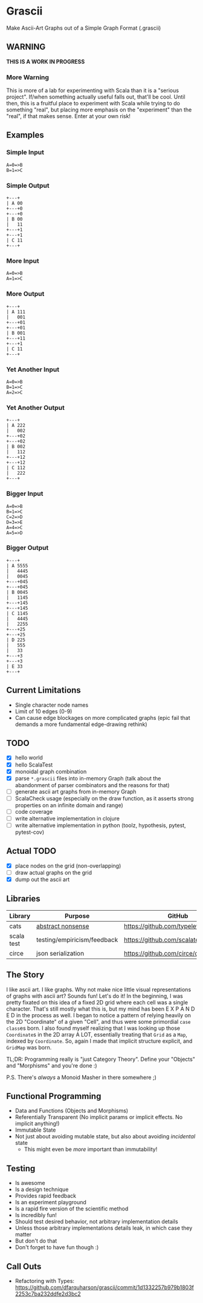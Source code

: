 # Grascii
Make Ascii-Art Graphs out of a Simple Graph Format (.grascii)

## WARNING
**THIS IS A WORK IN PROGRESS**

### More Warning
This is more of a lab for experimenting with Scala than it is a "serious project".
If/when something actually useful falls out, that'll be cool.
Until then, this is a fruitful place to experiment with Scala
while trying to do something "real", but placing more emphasis on the "experiment"
than the "real", if that makes sense. Enter at your own risk! 

## Examples

### Simple Input
```
A=0=>B
B=1=>C
```

### Simple Output
```
+---+
| A 00
+---+0
+---+0
| B 00
|   11
+---+1
+---+1
| C 11
+---+
```

### More Input
```
A=0=>B
A=1=>C
```

### More Output
```
+---+
| A 111
|   001
+---+01
+---+01
| B 001
+---+11
+---+1
| C 11
+---+
```

### Yet Another Input
```
A=0=>B
B=1=>C
A=2=>C
```

### Yet Another Output
```
+---+
| A 222
|   002
+---+02
+---+02
| B 002
|   112
+---+12
+---+12
| C 112
|   222
+---+
```

### Bigger Input
```
A=0=>B
B=1=>C
C=2=>D
D=3=>E
A=4=>C
A=5=>D
```

### Bigger Output
```
+---+
| A 5555
|   4445
|   0045
+---+045
+---+045
| B 0045
|   1145
+---+145
+---+145
| C 1145
|   4445
|   2255
+---+25
+---+25
| D 225
|   555
|   33
+---+3
+---+3
| E 33
+---+
```

## Current Limitations
- Single character node names
- Limit of 10 edges (0-9)
- Can cause edge blockages on more complicated graphs (epic fail that demands a more fundamental edge-drawing rethink)

## TODO
- [x] hello world
- [x] hello ScalaTest
- [x] monoidal graph combination
- [x] parse `*.grascii` files into in-memory Graph (talk about the abandonment of parser combinators and the reasons for that)
- [ ] generate ascii art graphs from in-memory Graph
- [ ] ScalaCheck usage (especially on the draw function, as it asserts strong properties on an infinite domain and range)
- [ ] code coverage
- [ ] write alternative implementation in clojure
- [ ] write alternative implementation in python (toolz, hypothesis, pytest, pytest-cov)

## Actual TODO
- [x] place nodes on the grid (non-overlapping)
- [ ] draw actual graphs on the grid
- [x] dump out the ascii art

## Libraries
|Library|Purpose|GitHub|Docs|
|-------|-------|------|----|
|cats|[abstract nonsense](https://en.wikipedia.org/wiki/Abstract_nonsense)|https://github.com/typelevel/cats|https://typelevel.org/cats/|
|scala test|testing/empiricism/feedback|https://github.com/scalatest/scalatest|https://www.scalatest.org/|
|circe|json serialization|https://github.com/circe/circe|https://circe.github.io/circe/|

## The Story
I like ascii art. I like graphs. Why not make nice little visual representations of graphs with ascii art?
Sounds fun! Let's do it!
In the beginning, I was pretty fixated on this idea of a fixed 2D grid where each cell was a single character.
That's still mostly what this is, but my mind has been E X P A N D E D in the process as well.
I began to notice a pattern of relying heavily on the 2D "Coordinate" of a given "Cell",
and thus were some primordial `case class`es born.
I also found myself realizing that I was looking up those `Coordinate`s in the 2D array A LOT,
essentially treating that `Grid` as a `Map`, indexed by `Coordinate`.
So, again I made that implicit structure explicit, and `GridMap` was born.

TL;DR: Programming really is "just Category Theory". Define your "Objects" and "Morphisms" and you're done :)

P.S. There's _always_ a Monoid Masher in there somewhere ;)

## Functional Programming
- Data and Functions (Objects and Morphisms)
- Referentially Transparent (No implicit params or implicit effects. No implicit anything!)
- Immutable State
- Not just about avoiding mutable state, but also about avoiding _incidental_ state
  - This might even be _more_ important than immutability!

## Testing
- Is awesome
- Is a design technique
- Provides rapid feedback
- Is an experiment playground
- Is a rapid fire version of the scientific method
- Is incredibly fun!
- Should test desired behavior, not arbitrary implementation details
- Unless those arbitrary implementations details leak, in which case they matter
- But don't do that
- Don't forget to have fun though :)

## Call Outs
- Refactoring with Types: https://github.com/dfarquharson/grascii/commit/1d1332257b979b1803f2253c7ba232ddfe2d3bc2
